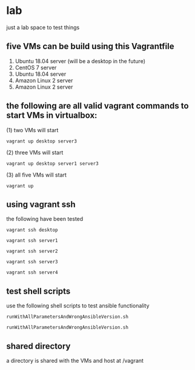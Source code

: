 # lab
just a lab space to test things 

## five VMs can be build using this Vagrantfile
1. Ubuntu 18.04 server (will be a desktop in the future)
1. CentOS 7 server
1. Ubuntu 18.04 server
1. Amazon Linux 2 server
1. Amazon Linux 2 server

## the following are all valid vagrant commands to start VMs in virtualbox:

(1) two VMs will start
```
vagrant up desktop server3
```
(2) three VMs will start
```
vagrant up desktop server1 server3
```
(3) all five VMs will start
```
vagrant up
```

## using vagrant ssh

the following have been tested
```
vagrant ssh desktop
```
```
vagrant ssh server1
```
```
vagrant ssh server2
```
```
vagrant ssh server3
```
```
vagrant ssh server4
```

## test shell scripts

use the following shell scripts to test ansible functionality
```
runWithAllParametersAndWrongAnsibleVersion.sh
```
```
runWithAllParametersAndWrongAnsibleVersion.sh
```



## shared directory
a directory is shared with the VMs and host at /vagrant
